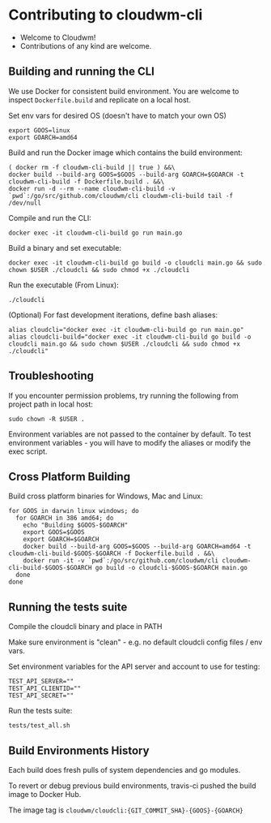 # Contributing to cloudwm-cli

* Welcome to Cloudwm!
* Contributions of any kind are welcome.


## Building and running the CLI

We use Docker for consistent build environment. You are welcome to inspect `Dockerfile.build` and replicate on a local host.

Set env vars for desired OS (doesn't have to match your own OS)

```
export GOOS=linux
export GOARCH=amd64
```

Build and run the Docker image which contains the build environment:

```
( docker rm -f cloudwm-cli-build || true ) &&\
docker build --build-arg GOOS=$GOOS --build-arg GOARCH=$GOARCH -t cloudwm-cli-build -f Dockerfile.build . &&\
docker run -d --rm --name cloudwm-cli-build -v `pwd`:/go/src/github.com/cloudwm/cli cloudwm-cli-build tail -f /dev/null
```

Compile and run the CLI:

```
docker exec -it cloudwm-cli-build go run main.go
```

Build a binary and set executable:

```
docker exec -it cloudwm-cli-build go build -o cloudcli main.go && sudo chown $USER ./cloudcli && sudo chmod +x ./cloudcli
```

Run the executable (From Linux):

```
./cloudcli
```

(Optional) For fast development iterations, define bash aliases:

```
alias cloudcli="docker exec -it cloudwm-cli-build go run main.go"
alias cloudcli-build="docker exec -it cloudwm-cli-build go build -o cloudcli main.go && sudo chown $USER ./cloudcli && sudo chmod +x ./cloudcli"
```

## Troubleshooting

If you encounter permission problems, try running the following from project path in local host:

```
sudo chown -R $USER .
```

Environment variables are not passed to the container by default. To test environment variables - you will have to modify the aliases or modify the exec script.


## Cross Platform Building

Build cross platform binaries for Windows, Mac and Linux:

```
for GOOS in darwin linux windows; do
  for GOARCH in 386 amd64; do
    echo "Building $GOOS-$GOARCH"
    export GOOS=$GOOS
    export GOARCH=$GOARCH
    docker build --build-arg GOOS=$GOOS --build-arg GOARCH=amd64 -t cloudwm-cli-build-$GOOS-$GOARCH -f Dockerfile.build . &&\
    docker run -it -v `pwd`:/go/src/github.com/cloudwm/cli cloudwm-cli-build-$GOOS-$GOARCH go build -o cloudcli-$GOOS-$GOARCH main.go
  done
done
```


## Running the tests suite

Compile the cloudcli binary and place in PATH

Make sure environment is "clean" - e.g. no default cloudcli config files / env vars.

Set environment variables for the API server and account to use for testing:

```
TEST_API_SERVER=""
TEST_API_CLIENTID=""
TEST_API_SECRET=""
```

Run the tests suite:

```
tests/test_all.sh
```

## Build Environments History

Each build does fresh pulls of system dependencies and go modules.

To revert or debug previous build environments, travis-ci pushed the build image to Docker Hub.

The image tag is `cloudwm/cloudcli:{GIT_COMMIT_SHA}-{GOOS}-{GOARCH}` 
